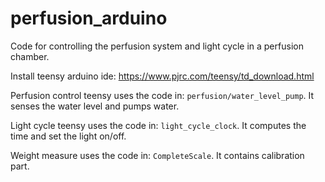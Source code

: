 # perfusion_arduino
Code for controlling the perfusion system and light cycle in a perfusion chamber.

Install teensy arduino ide: https://www.pjrc.com/teensy/td_download.html

Perfusion control teensy uses the code in: `perfusion/water_level_pump`. It senses the water level and pumps water.

Light cycle teensy uses the code in: `light_cycle_clock`. It computes the time and set the light on/off.

Weight measure  uses the code in: `CompleteScale`. It contains calibration part.
